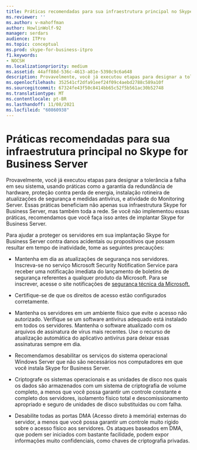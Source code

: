 ```yaml
---
title: Práticas recomendadas para sua infraestrutura principal no Skype for Business Server
ms.reviewer: ''
ms.author: v-mahoffman
author: HowlinWolf-92
manager: serdars
audience: ITPro
ms.topic: conceptual
ms.prod: skype-for-business-itpro
f1.keywords:
- NOCSH
ms.localizationpriority: medium
ms.assetid: 44aff88d-536c-4613-a81e-5398c9c6a648
description: Provavelmente, você já executou etapas para designar a tolerância a falha em seu sistema, usando práticas como a garantia da redundância de hardware, proteção contra perda de energia, instalação rotineira de atualizações de segurança e medidas antivírus, e atividade do Monitoring Server. Essas práticas beneficiam não apenas sua infraestrutura Skype for Business Server, mas também toda a rede. Se você não implementou essas práticas, recomendamos que você faça isso antes de implantar Skype for Business Server.
ms.openlocfilehash: 352541cf2dfa91eef24f09c4aebd2788c589a10f
ms.sourcegitcommit: 67324fe43f50c8414bb65c52f5b561ac30b52748
ms.translationtype: MT
ms.contentlocale: pt-BR
ms.lasthandoff: 11/08/2021
ms.locfileid: "60860938"
---
```

# <a name="best-practices-for-your-core-infrastructure-in-skype-for-business-server"></a>Práticas recomendadas para sua infraestrutura principal no Skype for Business Server
 
Provavelmente, você já executou etapas para designar a tolerância a falha em seu sistema, usando práticas como a garantia da redundância de hardware, proteção contra perda de energia, instalação rotineira de atualizações de segurança e medidas antivírus, e atividade do Monitoring Server. Essas práticas beneficiam não apenas sua infraestrutura Skype for Business Server, mas também toda a rede. Se você não implementou essas práticas, recomendamos que você faça isso antes de implantar Skype for Business Server.
  
Para ajudar a proteger os servidores em sua implantação Skype for Business Server contra danos acidentais ou propositivos que possam resultar em tempo de inatividade, tome as seguintes precauções:
  
- Mantenha em dia as atualizações de segurança nos servidores. Inscreva-se no serviço Microsoft Security Notification Service para receber uma notificação imediata do lançamento de boletins de segurança referentes a qualquer produto da Microsoft. Para se inscrever, acesse o site notificações de [segurança técnica da Microsoft.](https://go.microsoft.com/fwlink/p/?LinkId=145202)
    
- Certifique-se de que os direitos de acesso estão configurados corretamente.
    
- Mantenha os servidores em um ambiente físico que evite o acesso não autorizado. Verifique se um software antivírus adequado está instalado em todos os servidores. Mantenha o software atualizado com os arquivos de assinatura de vírus mais recentes. Use o recurso de atualização automática do aplicativo antivírus para deixar essas assinaturas sempre em dia.
    
- Recomendamos desabilitar os serviços do sistema operacional Windows Server que não são necessários nos computadores em que você instala Skype for Business Server.
    
- Criptografe os sistemas operacionais e as unidades de disco nos quais os dados são armazenados com um sistema de criptografia de volume completo, a menos que você possa garantir um controle constante e completo dos servidores, isolamento físico total e descomissionamento apropriado e seguro de unidades de disco substituídas ou com falha.
    
- Desabilite todas as portas DMA (Acesso direto à memória) externas do servidor, a menos que você possa garantir um controle muito rígido sobre o acesso físico aos servidores. Os ataques baseados em DMA, que podem ser iniciados com bastante facilidade, podem expor informações muito confidenciais, como chaves de criptografia privadas.
    

